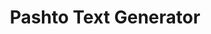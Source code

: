 ---
title: Pashto Text Generator
description: A modern **Android app** built with **Jetpack Compose, MVVM architecture, and Koin DI** that generates Pashto sentences for various use cases. This application is designed to help learners, students, and developers understand Pashto sentence structures and text generation logic.
image: /PashtoTextGen/tree/main/screenshots/screen1.png
technologies:
  - Jetpack Compose
  - Kotlin
  - MVVM
  - Coroutines
  - Koin
  - Material 3
GitHub Apk: https://github.com/waliafghan22/PashtoTextGen/releases/tag/1.0.alpha
GitHub Source code: https://github.com/waliafghan22/PashtoTextGen
---